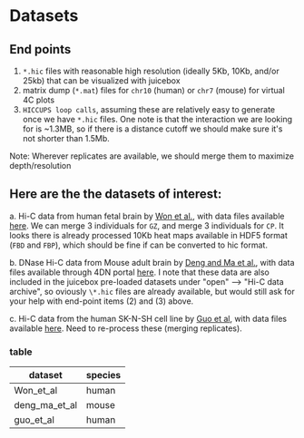 # Datasets

## End points

1. `*.hic` files with reasonable high resolution (ideally 5Kb, 10Kb, and/or 25kb) that can be visualized with juicebox
2. matrix dump (`*.mat`) files for `chr10` (human) or `chr7` (mouse) for virtual 4C plots
3. `HICCUPS loop calls`, assuming these are relatively easy to generate once we have `*.hic` files. One note is that the interaction we are looking for is ~1.3MB, so if there is a distance cutoff we should make sure it's not shorter than 1.5Mb.

Note: Wherever replicates are available, we should merge them to maximize depth/resolution

## Here are the the datasets of interest:

a. Hi-C data from human fetal brain by [Won et al.](https://www.nature.com/articles/nature19847), with data files available [here](https://www.ncbi.nlm.nih.gov/geo/query/acc.cgi?acc=GSE77565). We can merge 3 individuals for `GZ`, and merge 3 individuals for `CP`. It looks there is already processed 10Kb heat maps available in HDF5 format (`FBD` and `FBP`), which should be fine if can be converted to hic format.

b. DNase Hi-C data from Mouse adult brain by [Deng and Ma et al.](https://genomebiology.biomedcentral.com/articles/10.1186/s13059-015-0728-8#Sec10), with data files available through 4DN portal [here](https://data.4dnucleome.org/experiment-set-replicates/4DNESRWDFFF8/#processed-files). I note that these data are also included in the juicebox pre-loaded datasets under "open" --> "Hi-C data archive", so oviously `\*.hic` files are already available, but would still ask for your help with end-point items (2) and (3) above.

c. Hi-C data from the human SK-N-SH cell line by [Guo et al](https://pubmed.ncbi.nlm.nih.gov/26276636/), with data files available [here](https://www.ncbi.nlm.nih.gov/geo/query/acc.cgi?acc=GSE71072). Need to re-process these (merging replicates).

### table

| dataset       | species |
| ------------- | ------- |
| Won_et_al     | human   |
| deng_ma_et_al | mouse   |
| guo_et_al     | human   |
